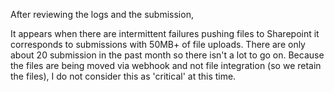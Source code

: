 After reviewing the logs and the submission,

It appears when there are intermittent failures pushing files to Sharepoint it corresponds to submissions with 50MB+ of file uploads. There are only about 20 submission in the past month so there isn't a lot to go on. Because the files are being moved via webhook and not file integration (so we retain the files), I do not consider this as 'critical' at this time.
